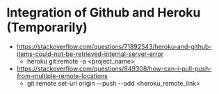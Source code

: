 # Integration of Github and Heroku (Temporarily)
- https://stackoverflow.com/questions/71892543/heroku-and-github-items-could-not-be-retrieved-internal-server-error
  - heroku git:remote -a <project_name>
- https://stackoverflow.com/questions/849308/how-can-i-pull-push-from-multiple-remote-locations
  - git remote set-url origin --push --add <heroku_remote_link>

